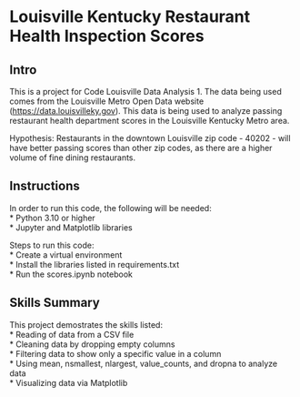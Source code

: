 # Louisville Kentucky Restaurant Health Inspection Scores
## Intro
This is a project for Code Louisville Data Analysis 1. The data being used comes from the Louisville Metro Open Data website (https://data.louisvilleky.gov). This data is being used to analyze passing restaurant health department scores in the Louisville Kentucky Metro area.

Hypothesis: Restaurants in the downtown Louisville zip code - 40202 - will have better passing scores than other zip codes, as there are a higher volume of fine dining restaurants.  

## Instructions
In order to run this code, the following will be needed:  
    * Python 3.10 or higher  
    * Jupyter and Matplotlib libraries

 Steps to run this code:  
    * Create a virtual environment  
    * Install the libraries listed in requirements.txt  
    * Run the scores.ipynb notebook

## Skills Summary
This project demostrates the skills listed:  
    * Reading of data from a CSV file  
    * Cleaning data by dropping empty columns  
    * Filtering data to show only a specific value in a column  
    * Using mean, nsmallest, nlargest, value_counts, and dropna to analyze data  
    * Visualizing data via Matplotlib

